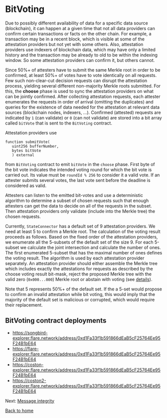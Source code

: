 # BitVoting

Due to possibly different availability of data for a specific data source (blockchain), it can happen at a given time that not all data providers can confirm certain transactions or facts on the other chain. For example, a transaction may be in a recent block, which is visible at some of the attestation providers but not yet with some others. Also, attestation providers use indexers of blockchain data, which may have only a limited history and the transaction may be already to old to be within the indexing window. So some attestation providers can confirm it, but others cannot.

Since 50%+ of attesters have to submit the same Merkle root in order to be confirmed, at least 50%+ of votes have to vote identically on all requests. Few such non-clear-cut decision requests can disrupt the attestation process, yielding several different non-majority Merkle roots submitted. For this, the **choose** phase is used to sync the attestation providers on what can be jointly confirmed.
After collecting attestation requests, each attester enumerates the requests in order of arrival (omitting the duplicates) and queries for the existence of data needed for the attestation at relevant data sources (blockchain nodes, indexers, ...). Confirmed (attested) requests are indicated by `1` (can validate) or `0` (can not validate) are stored into a bit array called `bitVote` that is sent to the `BitVoting` contract.

Attestation providers use

```solidity
function submitVote(
   uint256 bufferNumber,
   bytes bitVote
   ) external
```

from `BitVoting` contract to emit `bitVote` in the `choose` phase. First byte of the bit vote indicates the intended voting round for which the bit vote is carried out. Its value must be `roundId % 256` to consider it a valid vote. If an attester submits several votes, the last vote sent before the deadline is considered as valid.

Attesters can listen to the emitted bit-votes and use a deterministic algorithm to determine a subset of chosen requests such that enough attesters can get the data to decide on all of the requests in the subset. Then attestation providers only validate (include into the Merkle tree) the chosen requests.

Currently, `StateConnector` has a default set of 9 attestation providers. We need at least 5 to confirm a Merkle root. The calculation of the voting result proceeds as follows. Based on the fixed order of the attestation providers, we enumerate all the 5-subsets of the default set of the size 9. For each 5-subset we calculate the joint intersection and calculate the number of ones. The first enumerated 5-subset that has the maximal number of ones defines the voting result. The algorithm is used by each attestation provider separately. An attestation provider should either assemble the Merkle tree which includes exactly the attestations for requests as described by the choose voting result bit-mask, reject the proposed Merkle tree with the valid zero (`0x000...000`) Merkle root or abstain with voting (see [details](./voting-behavior.md)).

Note that 5 represents 50%+ of the default set. If the a 5-set would propose to confirm an invalid attestation while bit voting, this would imply that the majority of the default set is malicious or corrupted, which would require their replacement.     
## BitVoting contract deployments

- https://songbird-explorer.flare.network/address/0xd1Fa33f1b591866dEaB5cF25764Ee95F24B1bE64
- https://flare-explorer.flare.network/address/0xd1Fa33f1b591866dEaB5cF25764Ee95F24B1bE64
- https://coston-explorer.flare.network/address/0xd1Fa33f1b591866dEaB5cF25764Ee95F24B1bE64
- https://coston2-explorer.flare.network/address/0xd1Fa33f1b591866dEaB5cF25764Ee95F24B1bE64

Next: [Message integrity](./message-integrity.md)

[Back to home](../README.md)
